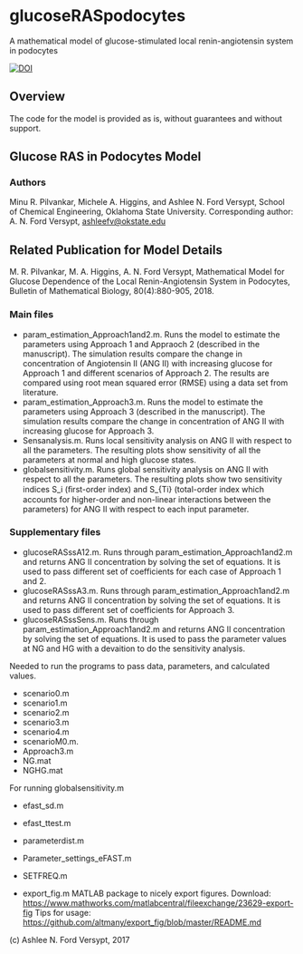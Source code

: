 # glucoseRASpodocytes
A mathematical model of glucose-stimulated local renin-angiotensin system in podocytes

[![DOI](https://zenodo.org/badge/94033856.svg)](https://zenodo.org/badge/latestdoi/94033856)

## Overview
The code for the model is provided as is, without guarantees and without support. 

## Glucose RAS in Podocytes Model
### Authors
Minu R. Pilvankar, Michele A. Higgins, and Ashlee N. Ford Versypt, 
School of Chemical Engineering,
Oklahoma State University.
Corresponding author: A. N. Ford Versypt, ashleefv@okstate.edu

## Related Publication for Model Details
M. R. Pilvankar, M. A. Higgins, A. N. Ford Versypt, Mathematical Model for Glucose Dependence of the Local Renin-Angiotensin System in Podocytes, Bulletin of Mathematical Biology, 80(4):880-905, 2018.

### Main files

* param_estimation_Approach1and2.m. Runs the model to estimate the parameters using Approach 1 and Appraoch 2 (described in the manuscript). The simulation results compare the change in concentration of Angiotensin II (ANG II) with increasing glucose for Approach 1 and different scenarios of Approach 2. The results are compared using root mean squared error (RMSE) using a data set from literature.
* param_estimation_Approach3.m. Runs the model to estimate the parameters using Approach 3 (described in the manuscript). The simulation results compare the change in concentration of ANG II with increasing glucose for Approach 3.
* Sensanalysis.m. Runs local sensitivity analysis on ANG II with respect to all the parameters. The resulting plots show sensitivity of all the parameters at normal and high glucose states.
* globalsensitivity.m. Runs global sensitivity analysis on ANG II with respect to all the parameters. The resulting plots show two sensitivity indices S_i (ﬁrst-order index) and S_{Ti} (total-order index which accounts for higher-order and non-linear interactions between the parameters) for ANG II with respect to each input parameter.

### Supplementary files
 
* glucoseRASssA12.m. Runs through param_estimation_Approach1and2.m and returns ANG II concentration by solving the set of equations. It is used to pass different set of coefficients for each case of Approach 1 and 2.
* glucoseRASssA3.m. Runs through param_estimation_Approach1and2.m and returns ANG II concentration by solving the set of equations. It is used to pass different set of coefficients for Approach 3.
* glucoseRASssSens.m. Runs through param_estimation_Approach1and2.m and returns ANG II concentration by solving the set of equations. It is used to pass the parameter values at NG and HG with a devaition to do the sensitivity analysis.

 Needed to run the programs to pass data, parameters, and calculated values.
* scenario0.m
* scenario1.m
* scenario2.m
* scenario3.m
* scenario4.m
* scenarioM0.m.
* Approach3.m
* NG.mat
* NGHG.mat

 For running globalsensitivity.m
* efast_sd.m
* efast_ttest.m
* parameterdist.m
* Parameter_settings_eFAST.m
* SETFREQ.m
  
    
* export_fig.m
   MATLAB package to nicely export figures.
   Download: https://www.mathworks.com/matlabcentral/fileexchange/23629-export-fig
   Tips for usage: https://github.com/altmany/export_fig/blob/master/README.md

(c) Ashlee N. Ford Versypt, 2017
